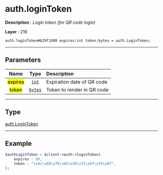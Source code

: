 # auth.loginToken

**Description** : *Login token \(for QR code login\)*

**Layer** : 216

```tl
auth.loginToken#629f1980 expires:int token:bytes = auth.LoginToken;
```

---

## Parameters

| Name | Type | Description |
| :---: | :---: | :--- |
| <mark>expires</mark> | [`int`](type/int) | Expiration date of QR code |
| <mark>token</mark> | [`bytes`](type/bytes) | Token to render in QR code |

---

## Type

[auth.LoginToken](type/auth.LoginToken)

---

## Example

```php
$authLoginToken = $client->auth->loginToken(
	expires : 80,
	token : "\x4c\x69\x76\x65\x50\x72\x6f\x74\x6f",
);
```